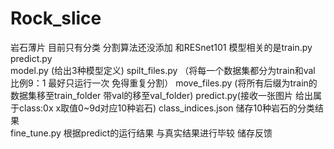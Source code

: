 # Rock_slice
岩石薄片  目前只有分类  分割算法还没添加
和RESnet101 模型相关的是train.py   
predict.py   
model.py  (给出3种模型定义)
spilt_files.py （将每一个数据集都分为train和val  比例9：1  最好只运行一次 免得重复分割）
move_files.py  (将所有后缀为train的数据集移至train_folder  带val的移至val_folder)
predict.py(接收一张图片  给出属于class:0x  x取值0~9d对应10种岩石)
class_indices.json  储存10种岩石的分类结果  
fine_tune.py 根据predict的运行结果  与真实结果进行毕较 储存反馈  
